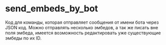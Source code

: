 # send_embeds_by_bot
Код для команды, которая отправляет сообщения от имени бота через JSON код. Можно отправлять несколько эмбедов, а так же писать вне поля эмбеда, имеется возможность редактировать уже существующие эмбеды по их ID.
